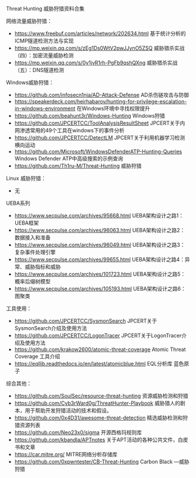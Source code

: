 Threat Hunting 威胁狩猎资料合集

网络流量威胁狩猎：
- https://www.freebuf.com/articles/network/202634.html   基于统计分析的ICMP隧道检测方法与实现
- https://mp.weixin.qq.com/s/zEg1Ds0WtV2pwJJynO5ZSQ  威胁猎杀实战（四）：加密流量威胁检测 
- https://mp.weixin.qq.com/s/0y1jvR1rh-PgFb9qshQXng  威胁猎杀实战（五）：DNS隧道检测 

Windows威胁狩猎：
- https://github.com/infosecn1nja/AD-Attack-Defense    AD杀伤链攻击与防御
- https://speakerdeck.com/heirhabarov/hunting-for-privilege-escalation-in-windows-environment   在Windows环境中寻找权限提升
- https://github.com/beahunt3r/Windows-Hunting   Windows狩猎
- https://github.com/JPCERTCC/ToolAnalysisResultSheet   JPCERT关于内网渗透常用的49个工具在windows下的事件分析
- https://github.com/JPCERTCC/DetectLM   JPCERT关于利用机器学习检测横向运动
- https://github.com/Microsoft/WindowsDefenderATP-Hunting-Queries   Windows Defender ATP中高级搜索的示例查询
- https://github.com/Th1ru-M/Threat-Hunting   威胁狩猎

Linux 威胁狩猎：
- 无


UEBA系列
- https://www.secpulse.com/archives/95668.html  UEBA架构设计之路1：UEBA框架
- https://www.secpulse.com/archives/96063.html  UEBA架构设计之路2：数据接入和准备
- https://www.secpulse.com/archives/96049.html  UEBA架构设计之路3：复杂事件处理引擎
- https://www.secpulse.com/archives/99655.html  UEBA架构设计之路4：异常、威胁指标和威胁
- https://www.secpulse.com/archives/101723.html UEBA架构设计之路5： 概率后缀树模型
- https://www.secpulse.com/archives/105193.html UEBA架构设计之路6： 图聚类


工具使用：
- https://github.com/JPCERTCC/SysmonSearch   JPCERT关于SysmonSearch介绍及使用方法
- https://github.com/JPCERTCC/LogonTracer    JPCERT关于LogonTracer介绍及使用方法
- https://github.com/krakow2600/atomic-threat-coverage   Atomic Threat Coverage 工具介绍
- https://eqllib.readthedocs.io/en/latest/atomicblue.html    EQL分析库 蓝色原子

综合其他：
- <https://github.com/SoulSec/resource-threat-hunting>   资源威胁检测和狩猎
- https://github.com/Cyb3rWard0g/ThreatHunter-Playbook   威胁猎人的剧本，用于帮助开发狩猎活动的技术和假设。
- https://github.com/0x4D31/awesome-threat-detection   精选威胁检测和狩猎资源列表
- https://github.com/Neo23x0/sigma   开源西格玛规则库
- https://github.com/kbandla/APTnotes   关于APT活动的各种公共文件，白皮书和文章
- https://car.mitre.org/    MITRE网络分析存储库
- https://github.com/0xpwntester/CB-Threat-Hunting   Carbon Black —威胁狩猎
